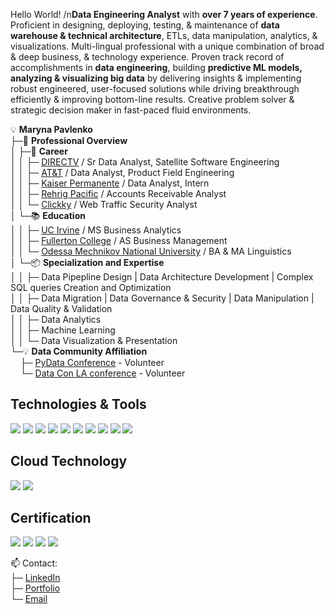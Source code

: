 Hello World!
/n<b>Data Engineering Analyst</b> with <b>over 7 years of experience</b>. Proficient in designing, deploying, testing, & maintenance of <b>data warehouse & technical architecture</b>, ETLs, data manipulation, analytics, & visualizations. Multi-lingual professional with a unique combination of broad & deep business, & technology experience. Proven track record of accomplishments in <b>data engineering</b>, building <b>predictive ML models, analyzing & visualizing big data</b> by delivering insights & implementing robust engineered, user-focused solutions while driving breakthrough efficiently & improving bottom-line results. Creative problem solver & strategic decision maker in fast-paced fluid environments. 

💡 <b>Maryna Pavlenko</b>  
├─🚀 <b>Professional Overview</b>  
│ ├─💼 <b>Career</b>  
│ │ ├─ <a href="https://www.directv.com/">DIRECTV</a> / Sr Data Analyst, Satellite Software Engineering    
│ │ ├─ <a href="https://www.att.com/">AT&T</a> / Data Analyst, Product Field Engineering  
│ │ ├─ <a href="https://about.kaiserpermanente.org/">Kaiser Permanente</a> / Data Analyst, Intern  
│ │ ├─ <a href="https://www.rehrigpacific.com/">Rehrig Pacific</a> / Accounts Receivable Analyst   
│ │ └─ <a href="https://www.clickky.biz/">Clickky</a> / Web Traffic Security Analyst   
│ └─📚 <b>Education</b>  
│ │ ├─ <a href="https://uci.edu/">UC Irvine</a> / MS Business Analytics  
│ │ ├─ <a href="https://www.fullcoll.edu/">Fullerton College</a> / AS Business Management    
│ │ └─ <a href="http://onu.edu.ua/">Odessa Mechnikov National University</a> / BA & MA Linguistics  
│ └─📦 <b>Specialization and Expertise</b>  
│ │ ├─ Data Pipepline Design | Data Architecture Development | Complex SQL queries Creation and Optimization  
│ │ ├─ Data Migration | Data Governance & Security | Data Manipulation | Data Quality & Validation  
│ │ ├─ Data Analytics  
│ │ ├─ Machine Learning  
│ │ └─ Data Visualization & Presentation  
└─💡 <b>Data Community Affiliation</b>  
&#160;&#160;&#160;&#160;├─ <a href="https://pydata.org/la2019/">PyData Conference</a> - Volunteer  
&#160;&#160;&#160;&#160;└─ <a href="https://datapoints.griddynamics.com/events/data-points-virtual-summit-healthcare-finance-06-09-2021/">Data Con LA conference</a> - Volunteer   
## Technologies & Tools
![](https://img.shields.io/badge/Code-Python-informational?style=flat&logo=python&logoColor=white&color=2bbc8a)
![](https://img.shields.io/badge/Code-R-informational?style=flat&logo=R&logoColor=white&color=2bbc8a)
![](https://img.shields.io/badge/Code-Spark-informational?style=flat&logo=Spark&logoColor=white&color=2bbc8a)
![](https://img.shields.io/badge/Database-MySQL-informational?style=flat&logo=gnu-bash&logoColor=white&color=2bbc8a)
![](https://img.shields.io/badge/Database-MS_SQL-informational?style=flat&logo=gnu-bash&logoColor=white&color=2bbc8a)
![](https://img.shields.io/badge/Database-PostgreSQL-informational?style=flat&logo=postgresql&logoColor=white&color=2bbc8a)
![](https://img.shields.io/badge/Database-Oracle-informational?style=flat&logo=Oracle&logoColor=white&color=2bbc8a)
![](https://img.shields.io/badge/Data_Visualization-Tableau-informational?style=flat&logo=Tableau&logoColor=white&color=2bbc8a)
![](https://img.shields.io/badge/Data_Analytics-Alteryx-informational?style=flat&logo=Alteryx&logoColor=white&color=2bbc8a)
![](https://img.shields.io/badge/Workflow_management-Airflow-informational?style=flat&logo=Airflow&logoColor=white&color=2bbc8a)

## Cloud Technology
![](https://img.shields.io/badge/Cloud-Amazon_Web_Service-informational?style=flat&logo=Amazon&logoColor=white&color=2bbc8a)
![](https://img.shields.io/badge/Cloud-Microsoft_Azure-informational?style=flat&logo=microsoft&logoColor=white&color=2bbc8a)


## Certification
![](https://img.shields.io/badge/Python_Institute-Certified_Associate_in_Python_Programming-informational?style=flat&logo=Python&logoColor=white&color=2bbc8a)
![](https://img.shields.io/badge/Tableau-Tableau_Desktop_Certified_Associate-informational?style=flat&logo=Tableau&logoColor=white&color=2bbc8a)
![](https://img.shields.io/badge/Databricks-Databricks_Certified_Associate_Developer_for_Apache_Spark-informational?style=flat&logo=Databricks&logoColor=white&color=2bbc8a)
![](https://img.shields.io/badge/AWS-AWS_Partner:_Accreditation-informational?style=flat&logo=Amazon&logoColor=white&color=2bbc8a)

📫 Contact:   
├─ [LinkedIn](https://www.linkedin.com/in/marynapavlenko/)   
├─ [Portfolio](https://mpavlenk.github.io/)   
└─ [Email](mailto:mpavlenk@uci.edu) 

